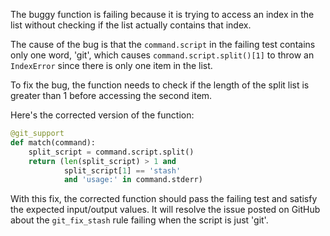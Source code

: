 The buggy function is failing because it is trying to access an index in the list without checking if the list actually contains that index.

The cause of the bug is that the `command.script` in the failing test contains only one word, 'git', which causes `command.script.split()[1]` to throw an `IndexError` since there is only one item in the list.

To fix the bug, the function needs to check if the length of the split list is greater than 1 before accessing the second item.

Here's the corrected version of the function:

```python
@git_support
def match(command):
    split_script = command.script.split()
    return (len(split_script) > 1 and
            split_script[1] == 'stash'
            and 'usage:' in command.stderr)
```

With this fix, the corrected function should pass the failing test and satisfy the expected input/output values. It will resolve the issue posted on GitHub about the `git_fix_stash` rule failing when the script is just 'git'.
